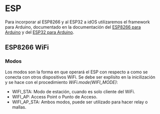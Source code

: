 # ESP

Para incorporar al ESP8266 y al ESP32 a idOS utilizaremos el framework para Arduino, documentado en la documentación del [ESP8266 para Arduino](https://arduino-esp8266.readthedocs.io) y del [ESP32 para Arduino](https://github.com/).

## ESP8266 WiFi

### Modos
Los modos son la forma en que operará el ESP con respecto a como se conecta con otros dispositivos WiFi. Se debe ser explísito en la inicilización y se hace con el procedimiento *WiFi.mode(WIFI_MODE)*:
- WIFI_STA: Modo de estación, cuando es solo cliente del WiFi.
- WIFI_AP: Access Point o Punto de Acceso.
- WIFI_AP_STA: Ambos modos, puede ser utilizado para hacer relay o mallas.

